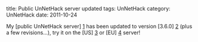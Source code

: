 title: Public UnNetHack server updated
tags: UnNetHack
category: UnNetHack
date: 2011-10-24

My [public UnNetHack server] [1] has been updated to version [3.6.0] [2] (plus a few revisions...), try it on the [US] [3] or [EU] [4] server!

[1]: http://un.nethack.nu
[2]: http://unnethack.wordpress.com/2011/10/08/unnethack-3-6-0-released/
[3]: telnet://us.un.nethack.nu
[4]: telnet://eu.un.nethack.nu


